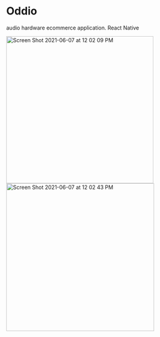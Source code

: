 # Oddio
audio hardware ecommerce application.  React Native


<img width="391" alt="Screen Shot 2021-06-07 at 12 02 09 PM" src="https://user-images.githubusercontent.com/34945097/121052455-65109f80-c788-11eb-9f52-c649b477d6ab.png">


<img width="393" alt="Screen Shot 2021-06-07 at 12 02 43 PM" src="https://user-images.githubusercontent.com/34945097/121052476-6b068080-c788-11eb-81bf-aacd422fa240.png">
